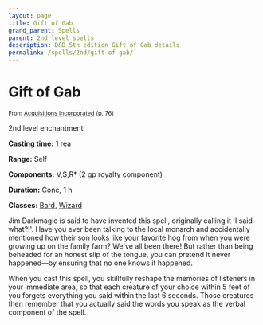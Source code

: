 ```yaml
---
layout: page
title: Gift of Gab
grand_parent: Spells
parent: 2nd level spells 
description: D&D 5th edition Gift of Gab details
permalink: /spells/2nd/gift-of-gab/
---
```


# Gift of Gab

<small>From <a target="_blank" href="https://dnd.wizards.com/products/tabletop-games/rpg-products/acqinc">Acquisitions Incorporated</a> (p. 76)</small>

2nd level enchantment

**Casting time:** 1 rea

**Range:** Self

**Components:** V,S,R† (2 gp royalty component)

**Duration:** Conc, 1 h

**Classes:** [Bard](/classes/bard/), [Wizard](/classes/wizard/)

Jim Darkmagic is said to have invented this spell, originally calling it 'I said what?!'. Have you ever been talking to the local monarch and accidentally mentioned how their son looks like your favorite hog from when you were growing up on the family farm? We've all been there! But rather than being beheaded for an honest slip of the tongue, you can pretend it never happened—by ensuring that no one knows it happened.

   When you cast this spell, you skillfully reshape the memories of listeners in your immediate area, so that each creature of your choice within 5 feet of you forgets everything you said within the last 6 seconds. Those creatures then remember that you actually said the words you speak as the verbal component of the spell.